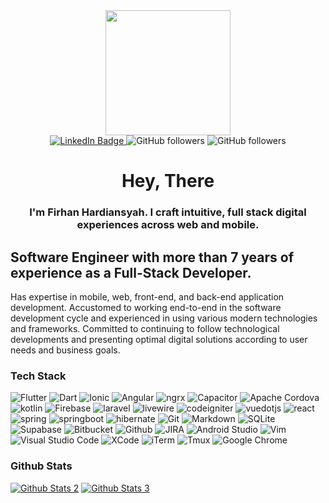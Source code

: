 <div id="header" align="center">
  <img src="https://media.giphy.com/media/s6hdSACv7Dm3deCZKo/giphy.gif" width="200"/>
  
  <div id="badges">
    <a href="https://www.linkedin.com/in/firhan-hardiansyah-2902bb1b5" target="_blank">
      <img src="https://img.shields.io/badge/LinkedIn-blue?style=for-the-badge&logo=linkedin&logoColor=white" alt="LinkedIn Badge"/>
    </a>
    <img alt="GitHub followers" src="https://img.shields.io/github/followers/firhanhardiansyah?style=for-the-badge&logo=github">
    <img alt="GitHub followers" src="https://komarev.com/ghpvc/?username=firhanhardiansyah&style=for-the-badge&color=blue&logo=github">
  </div>
  <h1>Hey, There</h1>
</div>

<h3 align="center">I'm Firhan Hardiansyah. I craft intuitive, full stack digital experiences across web and mobile.</h3>

<div>
    <h2>Software Engineer with more than 7 years of experience as a Full-Stack Developer.</h2>
    <p>
        Has expertise in mobile, web, front-end, and back-end application development. Accustomed to working end-to-end in the
        software development cycle and experienced in using various modern technologies and frameworks. Committed to
        continuing to follow technological developments and presenting optimal digital solutions according to user needs and
        business goals.
    </p>
</div>

<h3>Tech Stack</h3>
<p>
  <img alt="Flutter" src="https://img.shields.io/badge/Flutter-02569B?style=flat-square&logo=flutter&logoColor=white" />
  <img alt="Dart" src="https://img.shields.io/badge/Dart-0175C2?style=flat-square&logo=dart&logoColor=white" />
  <img alt="Ionic" src="https://img.shields.io/badge/Ionic-3880FF?style=flat-square&logo=ionic&logoColor=white" />
  <img alt="Angular" src="https://img.shields.io/badge/Angular-DD0031?style=flat-square&logo=angular&logoColor=white" />
  <img alt="ngrx" src="https://img.shields.io/badge/NgRx-BA2BD2?style=flat-square&logo=ngrx&logoColor=white" />
  <img alt="Capacitor" src="https://img.shields.io/badge/Capacitor-13A1FE?style=flat-square&logo=capacitor&logoColor=white" />
  <img alt="Apache Cordova" src="https://img.shields.io/badge/Apache_Cordova-E8E8E8?style=flat-square&logo=apachecordova&logoColor=black" />
  <img alt="kotlin" src="https://img.shields.io/badge/kotlin-7F52FF?style=flat-square&logo=kotlin&logoColor=white" />
  <img alt="Firebase" src="https://img.shields.io/badge/Firebase-FFCA28?style=flat-square&logo=firebase&logoColor=black" />
  <img alt="laravel" src="https://img.shields.io/badge/Laravel-FF2D20?style=flat-square&logo=laravel&logoColor=white" />
  <img alt="livewire" src="https://img.shields.io/badge/Livewire-4E56A6?style=flat-square&logo=livewire&logoColor=white" />
  <img alt="codeigniter" src="https://img.shields.io/badge/CodeIgniter-EF4223?style=flat-square&logo=codeigniter&logoColor=white" />
  <img alt="vuedotjs" src="https://img.shields.io/badge/Vue-4FC08D?style=flat-square&logo=vuedotjs&logoColor=white" />
  <img alt="react" src="https://img.shields.io/badge/React-61DAFB?style=flat-square&logo=react&logoColor=black" />
  <img alt="spring" src="https://img.shields.io/badge/Spring-6DB33F?style=flat-square&logo=spring&logoColor=white" />
  <img alt="springboot" src="https://img.shields.io/badge/Spring_Boot-6DB33F?style=flat-square&logo=springboot&logoColor=white" />
  <img alt="hibernate" src="https://img.shields.io/badge/Hibernate-59666C?style=flat-square&logo=hibernate&logoColor=white" />
  <img alt="Git" src="https://img.shields.io/badge/Git-F05032?style=flat-square&logo=git&logoColor=white" />
  <img alt="Markdown" src="https://img.shields.io/badge/Markdown-000000?style=flat-square&logo=markdown&logoColor=white" />
  <img alt="SQLite" src="https://img.shields.io/badge/SQLite-07405E?style=flat-square&logo=sqlite&logoColor=white" />
  <img alt="Supabase" src="https://img.shields.io/badge/Supabase-181818?style=flat-square&logo=supabase&logoColor=white" />
  <img alt="Bitbucket" src="https://img.shields.io/badge/Bitbucket-0747a6?style=flat-square&logo=bitbucket&logoColor=white" />
  <img alt="Github" src="https://img.shields.io/badge/GitHub-100000?style=flat-square&logo=github&logoColor=white" />
  <img alt="JIRA" src="https://img.shields.io/badge/Jira-0052CC?style=flat-square&logo=Jira&logoColor=white" />
  <img alt="Android Studio" src="https://img.shields.io/badge/Android_Studio-3DDC84?style=flat-square&logo=androidstudio&logoColor=white" />
  <img alt="Vim" src="https://img.shields.io/badge/VIM-%2311AB00.svg?&style=flat-square&logo=vim&logoColor=white" />
  <img alt="Visual Studio Code" src="https://img.shields.io/badge/Visual_Studio_Code-0078D4?style=flat-square&logo=visual_studio_code&logoColor=white" />
  <img alt="XCode" src="https://img.shields.io/badge/Xcode-007ACC?style=flat-square&logo=Xcode&logoColor=white" />
  <img alt="iTerm" src="https://img.shields.io/badge/iTerm2-000000?style=flat-square&logo=iterm2&logoColor=white" />
  <img alt="Tmux" src="https://img.shields.io/badge/tmux-1BB91F?style=flat-square&logo=tmux&logoColor=white" />
  <img alt="Google Chrome" src="https://img.shields.io/badge/Google_chrome-4285F4?style=flat-square&logo=Google-chrome&logoColor=white" />
</p>

<h3>Github Stats</h3>
<a href="https://github-readme-streak-stats.herokuapp.com/?user=firhanhardiansyah&theme=vue-dark&hide_border=true" target="_blank"><img alt="Github Stats 2" src="https://github-readme-streak-stats.herokuapp.com/?user=firhanhardiansyah&theme=vue-dark&hide_border=true" /></a>
<a href="https://github-readme-stats.vercel.app/api/top-langs/?username=firhanhardiansyah&theme=vue-dark&hide_border=true&include_all_commits=false&count_private=false&layout=compact" target="_blank"><img alt="Github Stats 3" src="https://github-readme-stats.vercel.app/api/top-langs/?username=firhanhardiansyah&theme=vue-dark&hide_border=true&include_all_commits=false&count_private=false&layout=compact" /></a>
